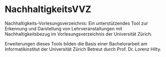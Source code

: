 # NachhaltigkeitsVVZ
Nachhaltigkeits-Vorlesungsverzeichnis: Ein unterstützendes Tool zur Erkennung und Darstellung von Lehrveranstaltungen mit Nachhaltigkeitsbezug im Vorlesungsverzeichnis der Universität Zürich.

Erweiterungen dieses Tools bilden die Basis einer Bachelorarbeit am Informatikinstitut der Universität Zürich
Betreut durch Prof. Dr. Lorenz Hilty.
